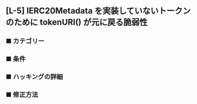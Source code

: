 ## [L-5] IERC20Metadata を実装していないトークンのために tokenURI() が元に戻る脆弱性

### ■ カテゴリー

### ■ 条件

### ■ ハッキングの詳細

### ■ 修正方法
